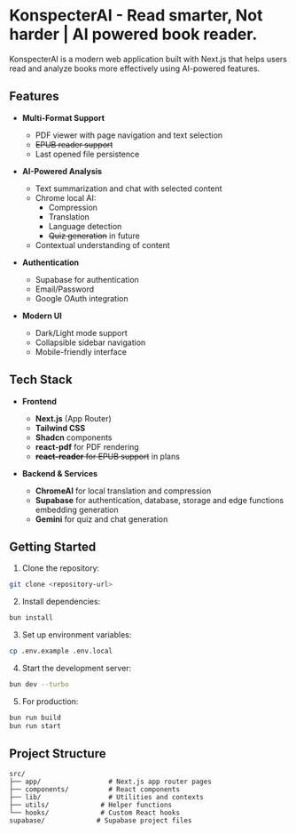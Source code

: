 # KonspecterAI - Read smarter, Not harder | AI powered book reader.

KonspecterAI is a modern web application built with Next.js that helps users read and analyze books more effectively using AI-powered features.

## Features

- **Multi-Format Support**
  - PDF viewer with page navigation and text selection
  - ~~EPUB reader support~~
  - Last opened file persistence

- **AI-Powered Analysis**
  - Text summarization and chat with selected content
  - Chrome local AI:
    - Compression
    - Translation
    - Language detection
    - ~~Quiz generation~~ in future
  - Contextual understanding of content

- **Authentication**
  - Supabase for authentication
  - Email/Password
  - Google OAuth integration

- **Modern UI**
  - Dark/Light mode support
  - Collapsible sidebar navigation
  - Mobile-friendly interface

## Tech Stack

- **Frontend**
  - **Next.js** (App Router)
  - **Tailwind CSS**
  - **Shadcn** components
  - **react-pdf** for PDF rendering
  - ~~**react-reader** for EPUB support~~ in plans

- **Backend & Services**
  - **ChromeAI** for local translation and compression
  - **Supabase** for authentication, database, storage and edge functions embedding generation
  - **Gemini** for quiz and chat generation

## Getting Started

1. Clone the repository:
```bash
git clone <repository-url>
```

2. Install dependencies:
```bash
bun install
```

3. Set up environment variables:
```bash
cp .env.example .env.local
```

4. Start the development server:
```bash
bun dev --turbo
```

5. For production:
```bash
bun run build
bun run start
```

## Project Structure

```
src/
├── app/                 # Next.js app router pages
├── components/          # React components
├── lib/                 # Utilities and contexts
├── utils/             # Helper functions
└── hooks/             # Custom React hooks
supabase/             # Supabase project files
```
